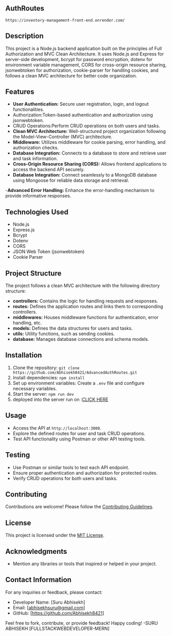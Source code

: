 ## **AuthRoutes**

```
https://inventory-management-front-end.onrender.com/
```
## Description

This project is a Node.js backend application built on the principles of Full Authorization and MVC Clean Architecture. It uses Node.js and Express for server-side development, bcrypt for password encryption, dotenv for environment variable management, CORS for cross-origin resource sharing, jsonwebtoken for authorization, cookie-parser for handling cookies, and follows a clean MVC architecture for better code organization.

## Features

- **User Authentication:** Secure user registration, login, and logout functionalities.
- Authorization:Token-based authentication and authorization using jsonwebtoken.
- CRUD Operations:Perform CRUD operations on both users and tasks.
- **Clean MVC Architecture:** Well-structured project organization following the Model-View-Controller (MVC) architecture.
- **Middleware:** Utilizes middleware for cookie parsing, error handling, and authorization checks.
- **Database Integration:** Connects to a database to store and retrieve user and task information.
- **Cross-Origin Resource Sharing (CORS):** Allows frontend applications to access the backend API securely.
- **Database Integration:** Connect seamlessly to a MongoDB database using Mongoose for reliable data storage and retrieval.

-**Advanced Error Handling:** Enhance the error-handling mechanism to provide informative responses.

## Technologies Used

- Node.js
- Express.js
- Bcrypt
- Dotenv
- CORS
- JSON Web Token (jsonwebtoken)
- Cookie Parser

## Project Structure

The project follows a clean MVC architecture with the following directory structure:

- **controllers:** Contains the logic for handling requests and responses.
- **routes:** Defines the application routes and links them to corresponding controllers.
- **middlewares:** Houses middleware functions for authentication, error handling, etc.
- **models:** Defines the data structures for users and tasks.
- **utils:** Utility functions, such as sending cookies.
- **database:** Manages database connections and schema models.

## Installation

1. Clone the repository: `git clone https://github.com/Abhisekh8421/AdvancedAuthRoutes.git`
2. Install dependencies: `npm install`
3. Set up environment variables: Create a `.env` file and configure necessary variables.
4. Start the server: `npm run dev`
5. deployed into the server run on :[CLICK HERE](https://authroutes.onrender.com)

## Usage

- Access the API at `http://localhost:3000`.
- Explore the defined routes for user and task CRUD operations.
- Test API functionality using Postman or other API testing tools.

## Testing

- Use Postman or similar tools to test each API endpoint.
- Ensure proper authentication and authorization for protected routes.
- Verify CRUD operations for both users and tasks.

## Contributing

Contributions are welcome! Please follow the [Contributing Guidelines](CONTRIBUTING.md).

## License

This project is licensed under the [MIT License](LICENSE).

## Acknowledgments

- Mention any libraries or tools that inspired or helped in your project.

## Contact Information

For any inquiries or feedback, please contact:

- Developer Name: [Suru Abhisekh]
- Email: [abhisekhsuru@gmail.com]
- GitHub: [https://github.com/Abhisekh8421]

Feel free to fork, contribute, or provide feedback! Happy coding!
-SURU ABHISEKH [FULLSTACKWEBDEVELOPER-MERN]
